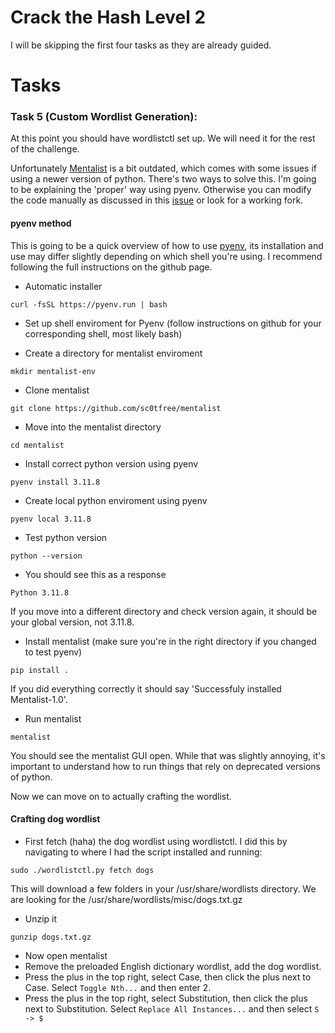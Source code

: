 # Crack the Hash Level 2 
I will be skipping the first four tasks as they are already guided. 

# Tasks

### Task 5 (Custom Wordlist Generation):
At this point you should have wordlistctl set up. We will need it for the rest of the challenge. 

Unfortunately [Mentalist](https://github.com/sc0tfree/mentalist) is a bit outdated, which comes with some issues if using a newer version of python. There's two ways to solve this. I'm going to be explaining the 'proper' way using pyenv. Otherwise you can modify the code manually as discussed in this [issue](https://github.com/sc0tfree/mentalist/issues/41) or look for a working fork.

#### pyenv method 
This is going to be a quick overview of how to use [pyenv](https://github.com/pyenv/pyenv#set-up-your-shell-environment-for-pyenv), its installation and use may differ slightly depending on which shell you're using. I recommend following the full instructions on the github page.

* Automatic installer 
```
curl -fsSL https://pyenv.run | bash
```
* Set up shell enviroment for Pyenv (follow instructions on github for your corresponding shell, most likely bash)

* Create a directory for mentalist enviroment
```
mkdir mentalist-env
```
* Clone mentalist
```
git clone https://github.com/sc0tfree/mentalist
```
* Move into the mentalist directory
```
cd mentalist
```
* Install correct python version using pyenv
```
pyenv install 3.11.8
```
* Create local python enviroment using pyenv
```
pyenv local 3.11.8
```
* Test python version
```
python --version
```
* You should see this as a response
```
Python 3.11.8
```
If you move into a different directory and check version again, it should be your global version, not 3.11.8. 
* Install mentalist (make sure you're in the right directory if you changed to test pyenv)
```
pip install .
```
If you did everything correctly it should say 'Successfuly installed Mentalist-1.0'.
* Run mentalist
```
mentalist
```
You should see the mentalist GUI open. While that was slightly annoying, it's important to understand how to run things that rely on deprecated versions of python.

Now we can move on to actually crafting the wordlist.

#### Crafting dog wordlist 
* First fetch (haha) the dog wordlist using wordlistctl. I did this by navigating to where I had the script installed and running:
```
sudo ./wordlistctl.py fetch dogs
```
This will download a few folders in your /usr/share/wordlists directory. We are looking for the /usr/share/wordlists/misc/dogs.txt.gz
* Unzip it
```
gunzip dogs.txt.gz
```
* Now open mentalist
* Remove the preloaded English dictionary wordlist, add the dog wordlist.
* Press the plus in the top right, select Case, then click the plus next to Case. Select `Toggle Nth...` and then enter 2.
* Press the plus in the top right, select Substitution, then click the plus next to Substitution. Select `Replace All Instances...` and then select `S -> $`
